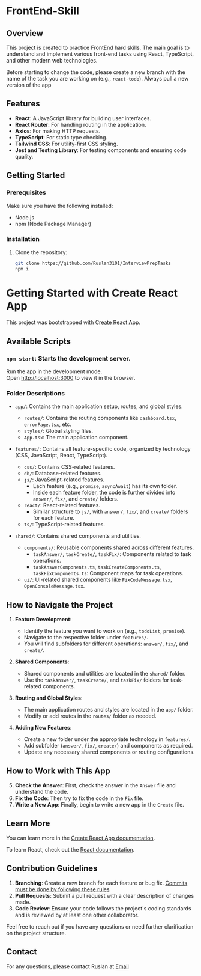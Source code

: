 # FrontEnd-Skill

## Overview

This project is created to practice FrontEnd hard skills. The main goal is to understand and implement various front-end tasks using React, TypeScript, and other modern web technologies.

Before starting to change the code, please create a new branch with the name of the task you are working on (e.g., `react-todo`).
Always pull a new version of the app

## Features

- **React**: A JavaScript library for building user interfaces.
- **React Router**: For handling routing in the application.
- **Axios**: For making HTTP requests.
- **TypeScript**: For static type checking.
- **Tailwind CSS**: For utility-first CSS styling.
- **Jest and Testing Library**: For testing components and ensuring code quality.

## Getting Started

### Prerequisites

Make sure you have the following installed:

- Node.js
- npm (Node Package Manager)

### Installation

1. Clone the repository:
   ```bash
   git clone https://github.com/Ruslan3101/InterviewPrepTasks
   npm i
   ```

# Getting Started with Create React App

This project was bootstrapped with [Create React App](https://github.com/facebook/create-react-app).

## Available Scripts

### `npm start`: Starts the development server.

Run the app in the development mode.\
Open [http://localhost:3000](http://localhost:3000) to view it in the browser.

### Folder Descriptions

- `app/`: Contains the main application setup, routes, and global styles.

  - `routes/`: Contains the routing components like `dashboard.tsx`, `errorPage.tsx`, etc.
  - `styles/`: Global styling files.
  - `App.tsx`: The main application component.

- `features/`: Contains all feature-specific code, organized by technology (CSS, JavaScript, React, TypeScript).

  - `css/`: Contains CSS-related features.
  - `db/`: Database-related features.
  - `js/`: JavaScript-related features.
    - Each feature (e.g., `promise`, `asyncAwait`) has its own folder.
    - Inside each feature folder, the code is further divided into `answer/`, `fix/`, and `create/` folders.
  - `react/`: React-related features.
    - Similar structure to `js/`, with `answer/`, `fix/`, and `create/` folders for each feature.
  - `ts/`: TypeScript-related features.

- `shared/`: Contains shared components and utilities.
  - `components/`: Reusable components shared across different features.
    - `taskAnswer/`, `taskCreate/`, `taskFix/`: Components related to task operations.
    - `taskAnswerComponents.ts`, `taskCreateComponents.ts`, `taskFixComponents.ts`: Component maps for task operations.
  - `ui/`: UI-related shared components like `FixCodeMessage.tsx`, `OpenConsoleMessage.tsx`.

## How to Navigate the Project

1. **Feature Development**:

   - Identify the feature you want to work on (e.g., `todoList`, `promise`).
   - Navigate to the respective folder under `features/`.
   - You will find subfolders for different operations: `answer/`, `fix/`, and `create/`.

2. **Shared Components**:

   - Shared components and utilities are located in the `shared/` folder.
   - Use the `taskAnswer/`, `taskCreate/`, and `taskFix/` folders for task-related components.

3. **Routing and Global Styles**:

   - The main application routes and styles are located in the `app/` folder.
   - Modify or add routes in the `routes/` folder as needed.

4. **Adding New Features**:

   - Create a new folder under the appropriate technology in `features/`.
   - Add subfolder (`answer/`, `fix/`, `create/`) and components as required.
   - Update any necessary shared components or routing configurations.

## How to Work with This App

5. **Check the Answer**: First, check the answer in the `Answer` file and understand the code.
6. **Fix the Code**: Then try to fix the code in the `Fix` file.
7. **Write a New App**: Finally, begin to write a new app in the `Create` file.

## Learn More

You can learn more in the [Create React App documentation](https://facebook.github.io/create-react-app/docs/getting-started).

To learn React, check out the [React documentation](https://reactjs.org/).

## Contribution Guidelines

1. **Branching**: Create a new branch for each feature or bug fix.
   [Commits must be done by following these rules](https://www.freecodecamp.org/news/how-to-write-better-git-commit-messages/)
2. **Pull Requests**: Submit a pull request with a clear description of changes made.
3. **Code Review**: Ensure your code follows the project's coding standards and is reviewed by at least one other collaborator.

Feel free to reach out if you have any questions or need further clarification on the project structure.

## Contact

For any questions, please contact Ruslan at [Email](ruslanlutfullin95@gmail.com)
